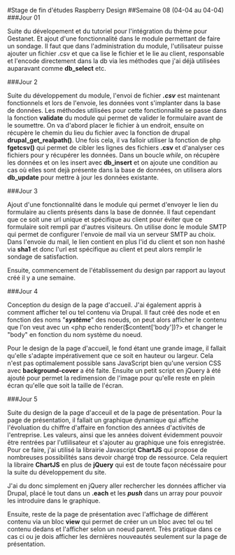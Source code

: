 #Stage de fin d'études Raspberry Design
##Semaine 08 (04-04 au 04-04)
###Jour 01

Suite du dévelopement et du tutoriel pour l'intégration du thème pour Gestanet. Et ajout d'une fonctionnalité dans le module permettant de faire un sondage. Il faut que dans l'administration du module, l'utilisateur puisse ajouter un fichier .csv et que ca lise le fichier et le lie au client, responsable et l'encode directement dans la db via les méthodes que j'ai déjà utilisées auparavant comme **db_select** etc.

###Jour 2

Suite du développement du module, l'envoi de fichier ***.csv*** est maintenant fonctionnels et lors de l'envoie, les données vont s'implanter dans la base de données. Les méthodes utilisées pour cette fonctionnalité se passe dans la fonction **validate** du module qui permet de valider le formulaire avant de le soumettre. 
On va d'abord placer le fichier à un endroit, ensuite on récupère le chemin du lieu du fichier avec la fonction de drupal **drupal_get_realpath()**. Une fois cela, il va falloir utiliser la fonction de php **fgetcsv()** qui permet de cibler les lignes des fichiers **.csv** et d'analyser ces fichiers pour y récupérer les données. Dans un boucle *while*, on récupère les données et on les insert avec **db_insert** et on ajoute une condition au cas où elles sont dejà présente dans la base de données, on utilisera alors **db_update** pour mettre à jour les données existante.

###Jour 3

Ajout d'une fonctionnalité dans le module qui permet d'envoyer le lien du formulaire au clients présents dans la base de donnée. Il faut cependant que ce soit une url unique et spécifique au client pour éviter que ce formulaire soit rempli par d'autres visiteurs. On utilise donc le module SMTP qui permet de configurer l'envoie de mail via un serveur SMTP au choix. Dans l'envoie du mail, le lien contient en plus l'id du client et son non hashé via **sha1** et donc l'url est spécifique au client et peut alors remplir le sondage de satisfaction.

Ensuite, commencement de l'établissement du design par rapport au layout créé il y a une semaine.

###Jour 4

Conception du design de la page d'accueil. J'ai également appris à comment afficher tel ou tel contenu via Drupal. Il faut créé des node et en fonction des noms "***système***" des noeuds, on peut alors afficher le contenu que l'on veut avec un  <php echo render($content['body'])?> et changer le "body" en fonction du nom système du noeud. 

Pour le design de la page d'accueil, le fond étant une grande image, il fallait qu'elle s'adapte impérativement que ce soit en hauteur ou largeur. Cela n'est pas optimalement possible sans JavaScript bien qu'une version CSS avec **background-cover** a été faite. Ensuite un petit script en jQuery à été ajouté pour permet la redimension de l'image pour qu'elle reste en plein écran qu'elle que soit la taille de l'écran.


###Jour 5

Suite du design de la page d'acceuil et de la page de présentation. Pour la page de présentation, il fallait un graphique dynamique qui affiche l'évoluation du chiffre d'affaire en fonction des années d'activités de l'entreprise. Les valeurs, ainsi que les années doivent évidemment pouvoir être rentrées par l'utlilisateur et s'ajouter au graphique une fois enregistrée. Pour ce faire, j'ai utilisé la librairie Javascript **ChartJS** qui propose de nombreuses possibilités sans devoir chargé trop de ressource. Cela requiert la libraire **ChartJS** en plus de **jQuery** qui est de toute façon nécéssaire pour la suite du développement du site.

J'ai du donc simplement en jQuery aller rechercher les données afficher via Drupal, placé le tout dans un **.each** et les ***push*** dans un array pour pouvoir les introduire dans le graphique.

Ensuite, reste de la page de présentation avec l'affichage de différent contenu via un bloc **view** qui permet de créer un un bloc avec tel ou tel contenu dedans et l'afficher selon un noeud parent. Très pratique dans ce cas ci ou je dois afficher les dernières nouveautés seulement sur la page de présentation.